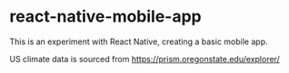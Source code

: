 # react-native-mobile-app
This is an experiment with React Native, creating a basic mobile app.

US climate data is sourced from https://prism.oregonstate.edu/explorer/
